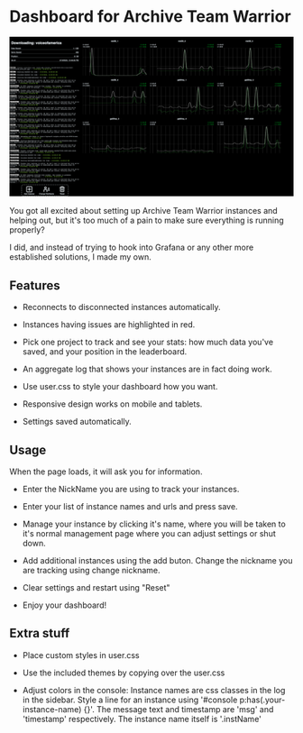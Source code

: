 # Dashboard for Archive Team Warrior
![Screenshot of a dashboard with multiple line graphs for bandwidth](screenshots/screenshot.png)

You got all excited about setting up Archive Team Warrior instances and helping out, but it's too much of a pain to make sure everything is running properly?

I did, and instead of trying to hook into Grafana or any other more established solutions, I made my own.

## Features

* Reconnects to disconnected instances automatically.

* Instances having issues are highlighted in red.

* Pick one project to track and see your stats: how much data you've saved, and your position in the leaderboard.

* An aggregate log that shows your instances are in fact doing work. 

* Use user.css to style your dashboard how you want.

* Responsive design works on mobile and tablets.

* Settings saved automatically.

## Usage

When the page loads, it will ask you for information. 

* Enter the NickName you are using to track your instances.

* Enter your list of instance names and urls and press save. 

* Manage your instance by clicking it's name, where you will be taken to it's normal management page where you can adjust settings or shut down.

* Add additional instances using the add buton. Change the nickname you are tracking using change nickname.

* Clear settings and restart using "Reset"

* Enjoy your dashboard!

## Extra stuff

* Place custom styles in user.css

* Use the included themes by copying over the user.css

* Adjust colors in the console: Instance names are css classes in the log in the sidebar. Style a line for an instance using '#console p:has(.your-instance-name) {}'. The message text and timestamp are 'msg' and 'timestamp' respectively. The instance name itself is '.instName'
